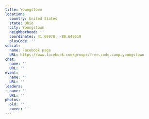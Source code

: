 ```yaml
---
title: Youngstown
location:
  country: United States
  state: Ohio
  city: Youngstown
  neighborhood: ''
  coordinates: 41.09978, -80.649519
  plusCode: ''
social:
  name: Facebook page
  URL: https://www.facebook.com/groups/free.code.camp.youngstown
chat:
  name: ''
  URL: ''
event:
  name: ''
  URL: ''
leaders:
- name: ''
  URL: ''
photos:
  old: ''
  cover: ''
---
```

